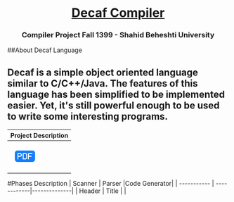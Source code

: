 <p>
    <h1 align="center"><u>Decaf Compiler</u></h1>
    <h3 align="center">Compiler Project Fall 1399 - Shahid Beheshti University</h3>


<!-- About Decaf -->

##About Decaf Language

Decaf is a simple object oriented language similar to C/C++/Java.
The features of this language has been simplified to be implemented easier. Yet, it's still powerful
enough to be used to write some interesting programs.
----------

<p align="center">

| Project Description|
|--------------------|
|[![Desc](icons/download.svg)](https://github.com/hamedkhaledi/Compiler-Projects/blob/master/Description/ProjcetDcsp.pdf)    |
</p>

#Phases Description
| Scanner     | Parser      |Code Generator| 
| ----------- | ------------|--------------|
| Header      | Title       |              | 


